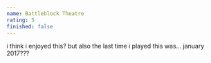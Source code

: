```yaml
---
name: Battleblock Theatre
rating: 5
finished: false
---
```


i think i enjoyed this? but also the last time i played this was... january 2017???
